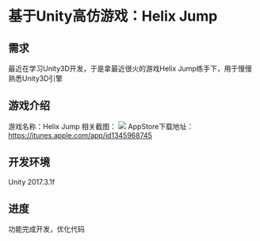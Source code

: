 # 基于Unity高仿游戏：Helix Jump

## 需求
最近在学习Unity3D开发，于是拿最近很火的游戏Helix Jump练手下，用于慢慢熟悉Unity3D引擎

## 游戏介绍
游戏名称：Helix Jump
相关截图：
![](https://github.com/Rano1/Helix-Jump/blob/master/screenshots/pic1.png)
AppStore下载地址：https://itunes.apple.com/app/id1345968745 

## 开发环境
Unity 2017.3.1f

## 进度
功能完成开发，优化代码
